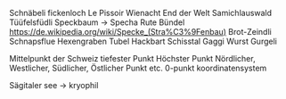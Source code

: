 Schnäbeli
fickenloch
Le Pissoir
Wienacht 
End der Welt
Samichlauswald
Tüüfelsfüdli
Speckbaum -> Specha Rute Bündel https://de.wikipedia.org/wiki/Specke_(Stra%C3%9Fenbau)
Brot-Zeindli
Schnapsflue
Hexengraben
Tubel
Hackbart
Schisstal
Gaggi
Wurst
Gurgeli


Mittelpunkt der Schweiz
tiefester Punkt
Höchster Punkt
Nördlicher, Westlicher, Südlicher, Östlicher Punkt etc.
0-punkt koordinatensystem

Sägitaler see -> kryophil